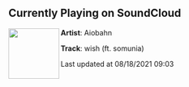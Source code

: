 ## Currently Playing on SoundCloud

[<img align="left" width="100" src="https://i1.sndcdn.com/artworks-u7JTjVQWzhqejAGC-z1hJsQ-t500x500.jpg">](https://soundcloud.com/aiobahn/wish)

**Artist**: Aiobahn 

**Track**: wish (ft. somunia)

Last updated at 08/18/2021 09:03
